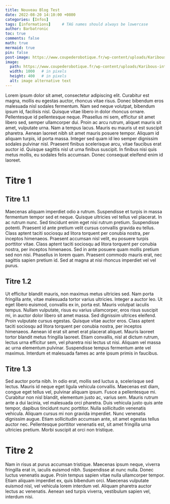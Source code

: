 ```yaml
---
title: Nouveau Blog Test
date: 2022-08-20 14:10:00 +0800
categories: [Infos]
tags: [informations]     # TAG names should always be lowercase
author: Barbatronic
toc: true
comments: false
math: true
mermaid: true
pin: false
post-image: https://www.coupederobotique.fr/wp-content/uploads/Karibous-interview-001-compressor-800x450.jpg
image:
  path: https://www.coupederobotique.fr/wp-content/uploads/Karibous-interview-001-compressor-800x450.jpg
  width: 1000   # in pixels
  height: 400   # in pixels
  alt: image alternative text
---
```


Lorem ipsum dolor sit amet, consectetur adipiscing elit. Curabitur est magna, mollis eu egestas auctor, rhoncus vitae risus. Donec bibendum eros malesuada nisl sodales fermentum. Nam sed neque volutpat, bibendum ipsum id, facilisis nisl. Quisque vitae libero in dolor rhoncus ornare. Pellentesque id pellentesque neque. Phasellus mi sem, efficitur sit amet libero sed, semper ullamcorper dui. Proin ac arcu rutrum, aliquet mauris sit amet, vulputate urna. Nam a tempus lacus. Mauris eu mauris ut est suscipit pharetra. Aenean laoreet nibh sit amet mauris posuere tempor. Aliquam id aliquam turpis, id porta massa. Integer sed quam id leo semper dignissim sodales pulvinar nisl. Praesent finibus scelerisque arcu, vitae faucibus erat auctor id. Quisque sagittis nisl ut urna finibus suscipit. In finibus nisi quis metus mollis, eu sodales felis accumsan. Donec consequat eleifend enim id laoreet.

# Titre 1

## Titre 1.1

Maecenas aliquam imperdiet odio a rutrum. Suspendisse et turpis in massa fermentum tempor sed et neque. Quisque ultricies vel tellus vel placerat. In ac rutrum nunc. Sed tincidunt enim eget nisi rutrum pretium. Suspendisse potenti. Praesent id ante pretium velit cursus convallis gravida eu tellus. Class aptent taciti sociosqu ad litora torquent per conubia nostra, per inceptos himenaeos. Praesent accumsan nisl velit, eu posuere turpis porttitor vitae. Class aptent taciti sociosqu ad litora torquent per conubia nostra, per inceptos himenaeos. Sed in ante posuere quam mollis pretium sed non nisi. Phasellus in lorem quam. Praesent commodo mauris erat, nec sagittis sapien pretium id. Sed at magna at nisi rhoncus imperdiet vel vel purus.

## Titre 1.2

Ut efficitur blandit mauris, non maximus metus ultricies sed. Nam porta fringilla ante, vitae malesuada tortor varius ultricies. Integer a auctor leo. Ut eget libero euismod, convallis ex in, porta est. Mauris volutpat iaculis tempus. Nullam vulputate, risus eu varius ullamcorper, eros risus suscipit mi, in auctor dolor libero sit amet massa. Sed dignissim ultrices eleifend. Proin vulputate cursus egestas. Quisque vitae auctor eros. Class aptent taciti sociosqu ad litora torquent per conubia nostra, per inceptos himenaeos. Aenean id erat sit amet erat placerat aliquet. Mauris laoreet tortor blandit metus fringilla laoreet. Etiam convallis, nisl at dictum rutrum, lectus urna efficitur sem, vel pharetra nisi lectus ut nisi. Aliquam vel massa ac urna elementum pulvinar. Suspendisse tempus fermentum ante vel maximus. Interdum et malesuada fames ac ante ipsum primis in faucibus.

## Titre 1.3

Sed auctor porta nibh. In odio erat, mollis sed luctus a, scelerisque sed lectus. Mauris id neque eget ligula vehicula convallis. Maecenas est diam, congue eget tellus vel, pulvinar aliquam ipsum. Fusce a pellentesque mi. Curabitur non nisl blandit, elementum justo ac, varius sem. Mauris rutrum ante a dui lacinia, vel malesuada orci pharetra. Duis vehicula justo quis ante tempor, dapibus tincidunt nunc porttitor. Nulla sollicitudin venenatis vehicula. Aliquam cursus mi non gravida imperdiet. Nunc venenatis dignissim augue. Etiam sollicitudin accumsan ante, sit amet egestas tellus auctor nec. Pellentesque porttitor venenatis est, sit amet fringilla urna ultricies pretium. Morbi suscipit at orci non tristique.

# Titre 2

Nam in risus at purus accumsan tristique. Maecenas ipsum neque, viverra fringilla erat in, iaculis euismod nibh. Suspendisse at nunc nulla. Donec luctus venenatis augue. Proin tempus sapien vitae nulla ullamcorper tempor. Etiam aliquam imperdiet ex, quis bibendum orci. Maecenas vulputate euismod nisl, vel vehicula lorem interdum vel. Aliquam pharetra auctor lectus ac venenatis. Aenean sed turpis viverra, vestibulum sapien vel, interdum nisi.